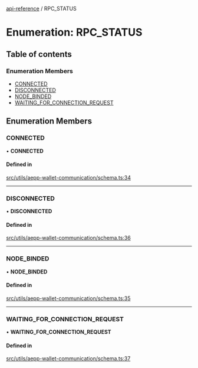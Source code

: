 [api-reference](../README.md) / RPC\_STATUS

# Enumeration: RPC\_STATUS

## Table of contents

### Enumeration Members

- [CONNECTED](RPC_STATUS.md#connected)
- [DISCONNECTED](RPC_STATUS.md#disconnected)
- [NODE\_BINDED](RPC_STATUS.md#node_binded)
- [WAITING\_FOR\_CONNECTION\_REQUEST](RPC_STATUS.md#waiting_for_connection_request)

## Enumeration Members

### CONNECTED

• **CONNECTED**

#### Defined in

[src/utils/aepp-wallet-communication/schema.ts:34](https://github.com/unicorndomaingr/aepp-sdk-js-ts/blob/e06cc9f0/src/utils/aepp-wallet-communication/schema.ts#L34)

___

### DISCONNECTED

• **DISCONNECTED**

#### Defined in

[src/utils/aepp-wallet-communication/schema.ts:36](https://github.com/unicorndomaingr/aepp-sdk-js-ts/blob/e06cc9f0/src/utils/aepp-wallet-communication/schema.ts#L36)

___

### NODE\_BINDED

• **NODE\_BINDED**

#### Defined in

[src/utils/aepp-wallet-communication/schema.ts:35](https://github.com/unicorndomaingr/aepp-sdk-js-ts/blob/e06cc9f0/src/utils/aepp-wallet-communication/schema.ts#L35)

___

### WAITING\_FOR\_CONNECTION\_REQUEST

• **WAITING\_FOR\_CONNECTION\_REQUEST**

#### Defined in

[src/utils/aepp-wallet-communication/schema.ts:37](https://github.com/unicorndomaingr/aepp-sdk-js-ts/blob/e06cc9f0/src/utils/aepp-wallet-communication/schema.ts#L37)
